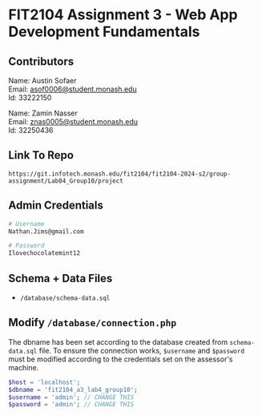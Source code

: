# FIT2104 Assignment 3 - Web App Development Fundamentals

## Contributors

Name: Austin Sofaer  
Email: asof0006@student.monash.edu  
Id: 33222150

Name: Zamin Nasser  
Email: znas0005@student.monash.edu  
Id: 32250436

## Link To Repo

`https://git.infotech.monash.edu/fit2104/fit2104-2024-s2/group-assignment/Lab04_Group10/project`

## Admin Credentials

```bash
# Username
Nathan.Jims@gmail.com

# Password
Ilovechocolatemint12
```

## Schema + Data Files

- `/database/schema-data.sql`

## Modify `/database/connection.php`

The dbname has been set according to the database created from `schema-data.sql` file. To ensure the connection works, `$username` and `$password` must be modified according to the credentials set on the assessor's machine.

```php
$host = 'localhost';
$dbname = 'fit2104_a3_lab4_group10';
$username = 'admin'; // CHANGE THIS
$password = 'admin'; // CHANGE THIS
```
